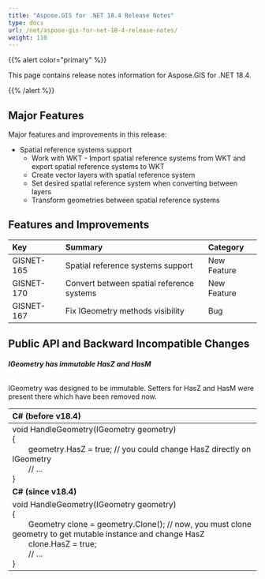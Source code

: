 ```yaml
---
title: "Aspose.GIS for .NET 18.4 Release Notes"
type: docs
url: /net/aspose-gis-for-net-18-4-release-notes/
weight: 110
---
```


{{% alert color="primary" %}} 

This page contains release notes information for Aspose.GIS for .NET 18.4.

{{% /alert %}} 
## **Major Features**
Major features and improvements in this release:

- Spatial reference systems support
  - Work with WKT - Import spatial reference systems from WKT and export spatial reference systems to WKT
  - Create vector layers with spatial reference system
  - Set desired spatial reference system when converting between layers
  - Transform geometries between spatial reference systems
## **Features and Improvements**

|**Key**|**Summary**|**Category**|
| :- | :- | :- |
|GISNET-165|Spatial reference systems support|New Feature|
|GISNET-170|Convert between spatial reference systems|New Feature|
|GISNET-167|Fix IGeometry methods visibility|Bug|
## **Public API and Backward Incompatible Changes**
###### **IGeometry has immutable HasZ and HasM**
IGeometry was designed to be immutable. Setters for HasZ and HasM were present there which have been removed now.



|**C# (before v18.4)**|
| :- |
|void HandleGeometry(IGeometry geometry)<br>{<br>`    `geometry.HasZ = true; // you could change HasZ directly on IGeometry<br>`    `// ...<br>}|
|**C# (since v18.4)**|
|void HandleGeometry(IGeometry geometry)<br>{<br>`    `Geometry clone = geometry.Clone(); // now, you must clone geometry to get mutable instance and change HasZ<br>`    `clone.HasZ = true;<br>`    `// ...<br>}|

